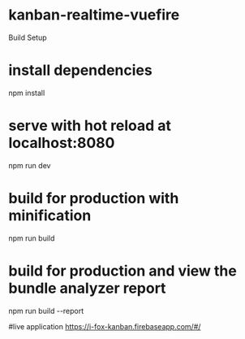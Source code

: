 # kanban-realtime-vuefire

Build Setup

# install dependencies
npm install

# serve with hot reload at localhost:8080
npm run dev

# build for production with minification
npm run build

# build for production and view the bundle analyzer report
npm run build --report

#live application
https://i-fox-kanban.firebaseapp.com/#/
